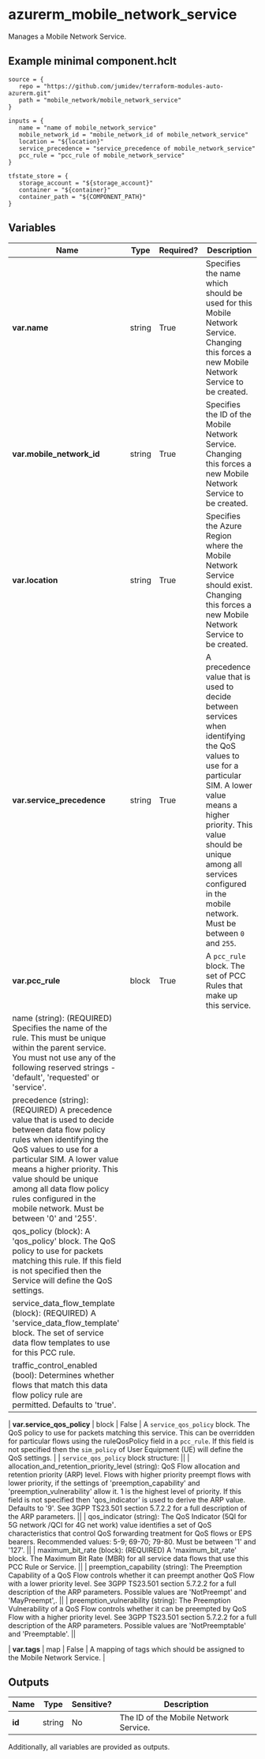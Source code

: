 # azurerm_mobile_network_service

Manages a Mobile Network Service.

## Example minimal component.hclt

```hcl
source = {
   repo = "https://github.com/jumidev/terraform-modules-auto-azurerm.git" 
   path = "mobile_network/mobile_network_service" 
}

inputs = {
   name = "name of mobile_network_service" 
   mobile_network_id = "mobile_network_id of mobile_network_service" 
   location = "${location}" 
   service_precedence = "service_precedence of mobile_network_service" 
   pcc_rule = "pcc_rule of mobile_network_service" 
}

tfstate_store = {
   storage_account = "${storage_account}" 
   container = "${container}" 
   container_path = "${COMPONENT_PATH}" 
}

```

## Variables

| Name | Type | Required? |  Description |
| ---- | ---- | --------- |  ----------- |
| **var.name** | string | True | Specifies the name which should be used for this Mobile Network Service. Changing this forces a new Mobile Network Service to be created. | 
| **var.mobile_network_id** | string | True | Specifies the ID of the Mobile Network Service. Changing this forces a new Mobile Network Service to be created. | 
| **var.location** | string | True | Specifies the Azure Region where the Mobile Network Service should exist. Changing this forces a new Mobile Network Service to be created. | 
| **var.service_precedence** | string | True | A precedence value that is used to decide between services when identifying the QoS values to use for a particular SIM. A lower value means a higher priority. This value should be unique among all services configured in the mobile network. Must be between `0` and `255`. | 
| **var.pcc_rule** | block | True | A `pcc_rule` block. The set of PCC Rules that make up this service. | | `pcc_rule` block structure: || 
|   name (string): (REQUIRED) Specifies the name of the rule. This must be unique within the parent service. You must not use any of the following reserved strings - 'default', 'requested' or 'service'. ||
|   precedence (string): (REQUIRED) A precedence value that is used to decide between data flow policy rules when identifying the QoS values to use for a particular SIM. A lower value means a higher priority. This value should be unique among all data flow policy rules configured in the mobile network. Must be between '0' and '255'. ||
|   qos_policy (block): A 'qos_policy' block. The QoS policy to use for packets matching this rule. If this field is not specified then the Service will define the QoS settings. ||
|   service_data_flow_template (block): (REQUIRED) A 'service_data_flow_template' block. The set of service data flow templates to use for this PCC rule. ||
|   traffic_control_enabled (bool): Determines whether flows that match this data flow policy rule are permitted. Defaults to 'true'. ||

| **var.service_qos_policy** | block | False | A `service_qos_policy` block. The QoS policy to use for packets matching this service. This can be overridden for particular flows using the ruleQosPolicy field in a `pcc_rule`. If this field is not specified then the `sim_policy` of User Equipment (UE) will define the QoS settings. | | `service_qos_policy` block structure: || 
|   allocation_and_retention_priority_level (string): QoS Flow allocation and retention priority (ARP) level. Flows with higher priority preempt flows with lower priority, if the settings of 'preemption_capability' and 'preemption_vulnerability' allow it. 1 is the highest level of priority. If this field is not specified then 'qos_indicator' is used to derive the ARP value. Defaults to '9'. See 3GPP TS23.501 section 5.7.2.2 for a full description of the ARP parameters. ||
|   qos_indicator (string): The QoS Indicator (5QI for 5G network /QCI for 4G net work) value identifies a set of QoS characteristics that control QoS forwarding treatment for QoS flows or EPS bearers. Recommended values: 5-9; 69-70; 79-80. Must be between '1' and '127'. ||
|   maximum_bit_rate (block): (REQUIRED) A 'maximum_bit_rate' block. The Maximum Bit Rate (MBR) for all service data flows that use this PCC Rule or Service. ||
|   preemption_capability (string): The Preemption Capability of a QoS Flow controls whether it can preempt another QoS Flow with a lower priority level. See 3GPP TS23.501 section 5.7.2.2 for a full description of the ARP parameters. Possible values are 'NotPreempt' and 'MayPreempt',. ||
|   preemption_vulnerability (string): The Preemption Vulnerability of a QoS Flow controls whether it can be preempted by QoS Flow with a higher priority level. See 3GPP TS23.501 section 5.7.2.2 for a full description of the ARP parameters. Possible values are 'NotPreemptable' and 'Preemptable'. ||

| **var.tags** | map | False | A mapping of tags which should be assigned to the Mobile Network Service. | 



## Outputs

| Name | Type | Sensitive? | Description |
| ---- | ---- | --------- | --------- |
| **id** | string | No  | The ID of the Mobile Network Service. | 

Additionally, all variables are provided as outputs.
